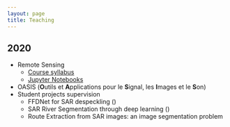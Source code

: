 ```yaml
---
layout: page
title: Teaching
---
```


## 2020
- Remote Sensing
  - [Course syllabus](https://mvaisat.wp.imt.fr/)
  - [Jupyter Notebooks](https://perso.telecom-paristech.fr/dalsasso/TPSAR/)
- OASIS (<b>O</b>utils et <b>A</b>pplications pour le <b>S</b>ignal, les <b>I</b>mages et le <b>S</b>on)
- Student projects supervision
  - FFDNet for SAR despeckling (<a href="https://github.com/MathieuRita/MVA_Remote"><i class="fa fa-link"></i></a>)
  - SAR River Segmentation through deep learning (<a href="https://github.com/AyoubOuddah/SAR_River_Segmentation_Pytorch-Unet"><i class="fa fa-link"></i></a>)
  - Route Extraction from SAR images: an image segmentation problem
